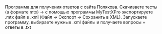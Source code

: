 Программа для получения ответов с сайта Полякова.
Скачиваете тесты (в формате mtx) -> с помощью программы MyTestXPro экспортируете .mtx файл в .xml (Файл -> Экспорт -> Сохранить в XML).
Запускаете программу, выбираете нужные .xml файлы и получаете вопросы + ответы в .txt
